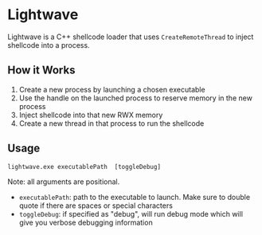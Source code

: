 # Lightwave
Lightwave is a C++ shellcode loader that uses `CreateRemoteThread` to inject shellcode into a process. 

## How it Works
1. Create a new process by launching a chosen executable
2. Use the handle on the launched process to reserve memory in the new process
3. Inject shellcode into that new RWX memory
4. Create a new thread in that process to run the shellcode

## Usage
```
lightwave.exe executablePath  [toggleDebug]
```

Note: all arguments are positional.
* `executablePath`: path to the executable to launch. Make sure to double quote if there are spaces or special characters
* `toggleDebug`: if specified as "debug", will run debug mode which will give you verbose debugging information